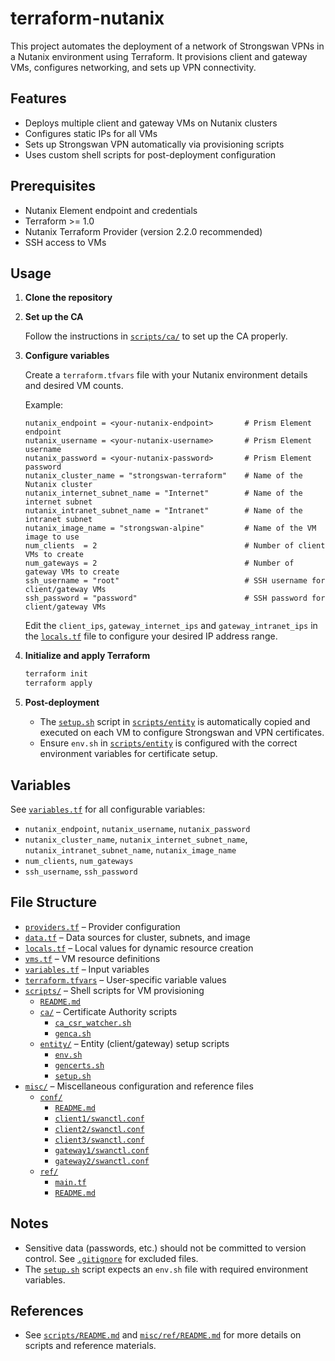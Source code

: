 # terraform-nutanix

This project automates the deployment of a network of Strongswan VPNs in a Nutanix environment using Terraform. It provisions client and gateway VMs, configures networking, and sets up VPN connectivity.

## Features

- Deploys multiple client and gateway VMs on Nutanix clusters
- Configures static IPs for all VMs
- Sets up Strongswan VPN automatically via provisioning scripts
- Uses custom shell scripts for post-deployment configuration

## Prerequisites

- Nutanix Element endpoint and credentials
- Terraform >= 1.0
- Nutanix Terraform Provider (version 2.2.0 recommended)
- SSH access to VMs

## Usage

1. **Clone the repository**

2. **Set up the CA**
   
   Follow the instructions in [`scripts/ca/`](scripts/ca/) to set up the CA properly.

4. **Configure variables**

   Create a `terraform.tfvars` file with your Nutanix environment details and desired VM counts.

   Example:

   ```hcl
   nutanix_endpoint = <your-nutanix-endpoint>       # Prism Element endpoint
   nutanix_username = <your-nutanix-username>       # Prism Element username
   nutanix_password = <your-nutanix-password>       # Prism Element password
   nutanix_cluster_name = "strongswan-terraform"    # Name of the Nutanix cluster
   nutanix_internet_subnet_name = "Internet"        # Name of the internet subnet
   nutanix_intranet_subnet_name = "Intranet"        # Name of the intranet subnet
   nutanix_image_name = "strongswan-alpine"         # Name of the VM image to use
   num_clients  = 2                                 # Number of client VMs to create
   num_gateways = 2                                 # Number of gateway VMs to create
   ssh_username = "root"                            # SSH username for client/gateway VMs
   ssh_password = "password"                        # SSH password for client/gateway VMs
   ```

   Edit the `client_ips`, `gateway_internet_ips` and `gateway_intranet_ips` in the [`locals.tf`](locals.tf) file to configure your desired IP address range.

5. **Initialize and apply Terraform**

   ```bash
   terraform init
   terraform apply
   ```

6. **Post-deployment**

   - The [`setup.sh`](scripts/entity/setup.sh) script in [`scripts/entity`](scripts/entity/) is automatically copied and executed on each VM to configure Strongswan and VPN certificates.
   - Ensure `env.sh` in [`scripts/entity`](scripts/entity/) is configured with the correct environment variables for certificate setup.

## Variables

See [`variables.tf`](variables.tf) for all configurable variables:

- `nutanix_endpoint`, `nutanix_username`, `nutanix_password`
- `nutanix_cluster_name`, `nutanix_internet_subnet_name`, `nutanix_intranet_subnet_name`, `nutanix_image_name`
- `num_clients`, `num_gateways`
- `ssh_username`, `ssh_password`

## File Structure

- [`providers.tf`](providers.tf) – Provider configuration
- [`data.tf`](data.tf) – Data sources for cluster, subnets, and image
- [`locals.tf`](locals.tf) – Local values for dynamic resource creation
- [`vms.tf`](vms.tf) – VM resource definitions
- [`variables.tf`](variables.tf) – Input variables
- [`terraform.tfvars`](terraform.tfvars) – User-specific variable values
- [`scripts/`](scripts/) – Shell scripts for VM provisioning
  - [`README.md`](scripts/README.md)
  - [`ca/`](scripts/ca/) – Certificate Authority scripts
    - [`ca_csr_watcher.sh`](scripts/ca/ca_csr_watcher.sh)
    - [`genca.sh`](scripts/ca/genca.sh)
  - [`entity/`](scripts/entity/) – Entity (client/gateway) setup scripts
    - [`env.sh`](scripts/entity/env.sh)
    - [`gencerts.sh`](scripts/entity/gencerts.sh)
    - [`setup.sh`](scripts/entity/setup.sh)
- [`misc/`](misc/) – Miscellaneous configuration and reference files
  - [`conf/`](misc/conf/)
    - [`README.md`](misc/conf/README.md)
    - [`client1/swanctl.conf`](misc/conf/client1/swanctl.conf)
    - [`client2/swanctl.conf`](misc/conf/client2/swanctl.conf)
    - [`client3/swanctl.conf`](misc/conf/client3/swanctl.conf)
    - [`gateway1/swanctl.conf`](misc/conf/gateway1/swanctl.conf)
    - [`gateway2/swanctl.conf`](misc/conf/gateway2/swanctl.conf)
  - [`ref/`](misc/ref/)
    - [`main.tf`](misc/ref/main.tf)
    - [`README.md`](misc/ref/README.md)

## Notes

- Sensitive data (passwords, etc.) should not be committed to version control. See [`.gitignore`](.gitignore) for excluded files.
- The [`setup.sh`](scripts/entity/setup.sh) script expects an `env.sh` file with required environment variables.

## References

- See [`scripts/README.md`](scripts/README.md) and [`misc/ref/README.md`](misc/ref/README.md) for more details on scripts and reference materials.
